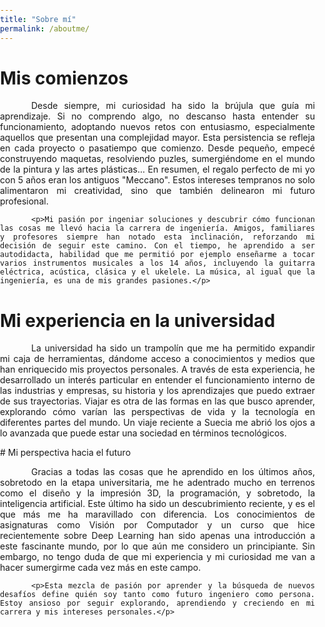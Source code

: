 ```yaml
---
title: "Sobre mí"
permalink: /aboutme/
---
```


<style>
  body {
    margin: 0;
    padding: 0;
  }
  .container {
    width: 100%;
    padding-left: 0px;
    padding-right: 0px;
    text-align: justify;
    text-indent: 50px;
  }
</style>

# Mis comienzos

<div class="container">
    <p>Desde siempre, mi curiosidad ha sido la brújula que guía mi aprendizaje. Si no comprendo algo, no descanso hasta entender su funcionamiento, adoptando nuevos retos con entusiasmo, especialmente aquellos que presentan una complejidad mayor. Esta persistencia se refleja en cada proyecto o pasatiempo que comienzo. Desde pequeño, empecé construyendo maquetas, resolviendo puzles, sumergiéndome en el mundo de la pintura y las artes plásticas... En resumen, el regalo perfecto de mi yo con 5 años eran los antiguos "Meccano". Estos intereses tempranos no solo alimentaron mi creatividad, sino que también delinearon mi futuro profesional.</p>

    <p>Mi pasión por ingeniar soluciones y descubrir cómo funcionan las cosas me llevó hacia la carrera de ingeniería. Amigos, familiares y profesores siempre han notado esta inclinación, reforzando mi decisión de seguir este camino. Con el tiempo, he aprendido a ser autodidacta, habilidad que me permitió por ejemplo enseñarme a tocar varios instrumentos musicales a los 14 años, incluyendo la guitarra eléctrica, acústica, clásica y el ukelele. La música, al igual que la ingeniería, es una de mis grandes pasiones.</p>
</div>

# Mi experiencia en la universidad
<div class="container">
    <p>La universidad ha sido un trampolín que me ha permitido expandir mi caja de herramientas, dándome acceso a conocimientos y medios que han enriquecido mis proyectos personales. A través de esta experiencia, he desarrollado un interés particular en entender el funcionamiento interno de las industrias y empresas, su historia y los aprendizajes que puedo extraer de sus trayectorias. Viajar es otra de las formas en las que busco aprender, explorando cómo varían las perspectivas de vida y la tecnología en diferentes partes del mundo. Un viaje reciente a Suecia me abrió los ojos a lo avanzada que puede estar una sociedad en términos tecnológicos.</p>
</div>
# Mi perspectiva hacia el futuro
<div class="container">
    <p>Gracias a todas las cosas que he aprendido en los últimos años, sobretodo en la etapa universitaria, me he adentrado mucho en terrenos como el diseño y la impresión 3D, la programación, y sobretodo, la inteligencia artificial. Este último ha sido un descubrimiento reciente, y es el que más me ha maravillado con diferencia. Los conocimientos de asignaturas como Visión por Computador y un curso que hice recientemente sobre Deep Learning han sido apenas una introducción a este fascinante mundo, por lo que aún me considero un principiante. Sin embargo, no tengo duda de que mi experiencia y mi curiosidad me van a hacer sumergirme cada vez más en este campo.</p>

    <p>Esta mezcla de pasión por aprender y la búsqueda de nuevos desafíos define quién soy tanto como futuro ingeniero como persona. Estoy ansioso por seguir explorando, aprendiendo y creciendo en mi carrera y mis intereses personales.</p>
</div>


